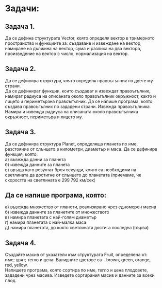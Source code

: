 # Задачи:

## Задача 1.
Да се дефина структурата Vector, която определя вектор в тримерното пространство и функциите за: създаване и извеждане на вектор, намиране на дължина на вектор, сума и разлика на два вектора, произведение на вектор с число, нормализация на вектор.

## Задача 2.
Да се дефинира структура, която определя правоъгълник по двете му страни. \
Да се дефинират функции, които създават и извеждат правоъгълник, намират радиуса на описаната около правоъгълник окръжност, както и лицето и периметърана правоъгълник. Да се напише програма, която създава правоъгълник по зададени страни. Извежда правоъгълника. Намира и извежда радиуса на описаната около правоъгълника окръжност, периметъра и лицето му.

## Задача 3.
Да се дефинира структура Planet, определяща планета по име, разстояние от слънцето в километри, диаметър и маса. Да се дефинира функция, която: \
а) въвежда данни за планета \
б) извежда данните за планета \
в) връща като резултат броя секунди, които са необходими на светлината да достигне от слънцето до планетата (приемаме, че скоростта на светлината е 299 792 км/сек)

## Да се напише програма, която:
а) въвежда множество от планети, реализирано чрез едномерен масив \
б) извежда данните за планетите от множеството \
в) намира планетата с най-голям диаметър \
г) намира планетата с най-малка маса \
д) намира планетата, до която светлината достига последна (първа)

## Задача 4.
Създайте масив от указатели към структурата Fruit, определена от: име; цвят; тегло и цена. Валидните цветове са - brown, green, orange, red, yellow. \
Напишете програма, която сортира по име, тегло и цена плодовете, зададени чрез масива. Изведете сортирания масив и данните за всеки плод.
